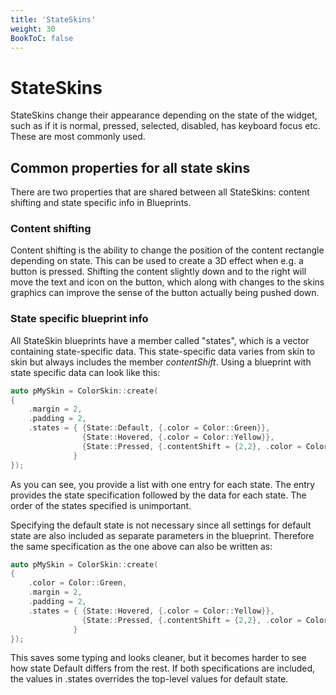 ```yaml
---
title: 'StateSkins'
weight: 30
BookToC: false
---
```



# StateSkins

StateSkins change their appearance depending on the state of the widget, such as if it is normal, pressed, selected, disabled, has keyboard focus etc. These are most commonly used.

## Common properties for all state skins

There are two properties that are shared between all StateSkins: content shifting and state specific info in Blueprints.

### Content shifting

Content shifting is the ability to change the position of the content rectangle depending on state. This can be used to create a 3D effect when e.g. a button is pressed. Shifting the content slightly down and to the right will move the text and icon on the button, which along with changes to the skins graphics can improve the sense of the button actually being pushed down.

### State specific blueprint info

 All StateSkin blueprints have a member called "states", which is a vector containing state-specific data.  This state-specific data varies from skin to skin but always includes the member *contentShift*. Using a blueprint with state specific data can look like this:

```c++
auto pMySkin = ColorSkin::create( 
{ 
    .margin = 2,
    .padding = 2,
    .states = { {State::Default, {.color = Color::Green}},
                {State::Hovered, {.color = Color::Yellow}},
                {State::Pressed, {.contentShift = {2,2}, .color = Color::Red}}
              }
});
```

As you can see, you provide a list with one entry for each state. The entry provides the state specification followed by the data for each state. The order of the states specified is unimportant. 

Specifying the default state is not necessary since all settings for default state are also included as separate parameters in the blueprint. Therefore the same specification as the one above can also be written as:

```c++
auto pMySkin = ColorSkin::create( 
{
    .color = Color::Green,
    .margin = 2,
    .padding = 2,
    .states = { {State::Hovered, {.color = Color::Yellow}},
                {State::Pressed, {.contentShift = {2,2}, .color = Color::Red}}
              }
});
```

This saves some typing and looks cleaner, but it becomes harder to see how state Default differs from the rest. If both specifications are included, the values in .states overrides the top-level values for default state.
